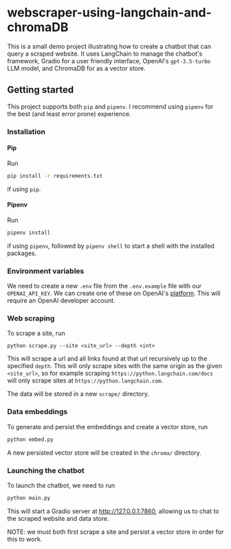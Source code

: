 # webscraper-using-langchain-and-chromaDB

This is a small demo project illustrating how to create a chatbot that can query a scraped website. It uses LangChain to manage the chatbot's framework, Gradio for a user friendly interface, OpenAI's `gpt-3.5-turbo` LLM model, and ChromaDB for as a vector store. 


## Getting started

This project supports both `pip` and `pipenv`. I recommend using `pipenv` for the best (and least error prone) experience.

### Installation

#### Pip
Run 

```bash
pip install -r requirements.txt
```

if using `pip`.

#### Pipenv

Run

```bash
pipenv install
```

if using `pipenv`, followed by `pipenv shell` to start a shell with the installed packages.

### Environment variables

We need to create a new `.env` file from the `.env.example` file with our `OPENAI_API_KEY`. We can create one of these on OpenAI's [platform](https://platform.openai.com/account/api-keys). This will require an OpenAI developer account.

### Web scraping

To scrape a site, run 

```
python scrape.py --site <site_url> --depth <int>
```

This will scrape a url and all links found at that url recursively up to the specified `depth`. This will only scrape sites with the same origin as the given `<site_url>`, so for example scraping `https://python.langchain.com/docs` will only scrape sites at `https://python.langchain.com`.

The data will be stored in a new `scrape/` directory.

### Data embeddings

To generate and persist the embeddings and create a vector store, run

```bash
python embed.py
```

A new persisted vector store will be created in the `chroma/` directory.

### Launching the chatbot

To launch the chatbot, we need to run

```bash
python main.py
```

This will start a Gradio server at http://127.0.0.1:7860, allowing us to chat to the scraped website and data store.

NOTE: we must both first scrape a site and persist a vector store in order for this to work.
